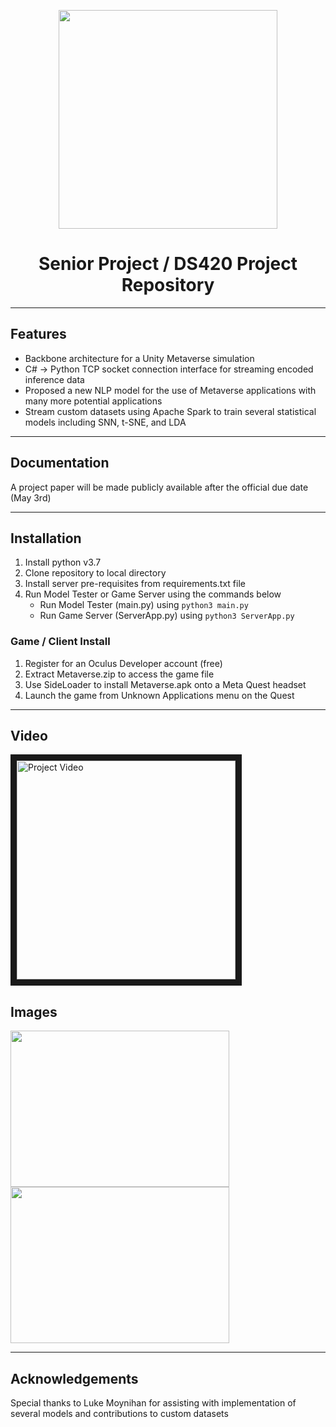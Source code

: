 <p align="center">
  <img src="https://i.imgur.com/OVOrEtA.png" width="350" height="350" />
  <h1 align="center">Senior Project / DS420 Project Repository</h1>
</p>

---

## Features
* Backbone architecture for a Unity Metaverse simulation
* C# -> Python TCP socket connection interface for streaming encoded inference data
* Proposed a new NLP model for the use of Metaverse applications with many more potential applications
* Stream custom datasets using Apache Spark to train several statistical models including SNN, t-SNE, and LDA

---

## Documentation
A project paper will be made publicly available after the official due date (May 3rd)

---

## Installation
1. Install python v3.7
2. Clone repository to local directory
3. Install server pre-requisites from requirements.txt file
4. Run Model Tester or Game Server using the commands below
    * Run Model Tester (main.py) using `python3 main.py`
    * Run Game Server (ServerApp.py) using `python3 ServerApp.py`
### Game / Client Install
1. Register for an Oculus Developer account (free)
2. Extract Metaverse.zip to access the game file
3. Use SideLoader to install Metaverse.apk onto a Meta Quest headset
4. Launch the game from Unknown Applications menu on the Quest

---

## Video
<a href="http://www.youtube.com/watch?feature=player_embedded&v=9FMQwA-85SE" target="_blank">
  <img src="http://img.youtube.com/vi/9FMQwA-85SE/mqdefault.jpg" alt="Project Video" width="350" border="10" />
</a>

## Images
<p float="left">
  <img src="https://i.imgur.com/Cqte5e0.png" width="350" height="250" />
  <img src="https://i.imgur.com/mKOUchP.png" width="350" height="250" />
</p>

---

## Acknowledgements
Special thanks to Luke Moynihan for assisting with implementation of several models and contributions to custom datasets
